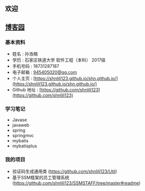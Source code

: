 ## 欢迎

## [博客园](https://www.cnblogs.com/)

### 基本资料

* 姓名 : 孙浩楠
* 学历 : 石家庄铁道大学  软件工程（本科）  2017级  
* 手机号码 : 18731287187  
* 电子邮箱 : 945405020@qq.com
* 个人主页 : [https://shnlili123.github.io/shn.github.io/](https://shnlili123.github.io/shn.github.io/)
* Github 地址 : [https://github.com/shnlili123](https://github.com/shnlili123)


### 学习笔记
* Javase
* javaweb
* spring
* springmvc
* mybatis
* mybatisplus

### 我的项目
* 验证码生成通用类 (https://github.com/shnlili123/Util)
* 基于SSM框架的员工管理系统(https://github.com/shnlili123/SSMSTAFF/tree/master#readme)
